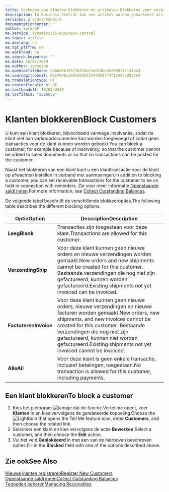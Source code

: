 ```yaml
---
title: Verkopen aan klanten blokkeren en artikelen blokkeren voor verkoop of inkoop
description: In Business Central kan een artikel worden gemarkeerd als geblokkeerd voor verkoop, geblokkeerd voor inkoop of geblokkeerd voor alle doeleinden.
services: project-madeira
documentationcenter: ''
author: SorenGP
ms.service: dynamics365-business-central
ms.topic: article
ms.devlang: na
ms.tgt_pltfrm: na
ms.workload: na
ms.search.keywords: ''
ms.date: 10/01/2019
ms.author: sgroespe
ms.openlocfilehash: c2b0d5b15571b7e8af1ed1dbee22859f4c131aa3
ms.sourcegitcommit: 02e704bc3e01d62072144919774f1244c42827e4
ms.translationtype: HT
ms.contentlocale: nl-BE
ms.lasthandoff: 10/01/2019
ms.locfileid: "2316632"
---
```

# <a name="block-customers"></a><span data-ttu-id="dae6e-103">Klanten blokkeren</span><span class="sxs-lookup"><span data-stu-id="dae6e-103">Block Customers</span></span>
<span data-ttu-id="dae6e-104">U kunt een klant blokkeren, bijvoorbeeld vanwege insolventie, zodat de klant niet aan verkoopdocumenten kan worden toegevoegd of zodat geen transacties voor de klant kunnen worden geboekt.</span><span class="sxs-lookup"><span data-stu-id="dae6e-104">You can block a customer, for example because of insolvency, so that the customer cannot be added to sales documents or so that no transactions can be posted for the customer.</span></span>

<span data-ttu-id="dae6e-105">Naast het blokkeren van een klant kunt u een klanttransactie voor de klant op afwachten instellen in verband met aanmaningen.</span><span class="sxs-lookup"><span data-stu-id="dae6e-105">In addition to blocking a customer, you can set receivable transactions for the customer to be on hold in connection with reminders.</span></span> <span data-ttu-id="dae6e-106">Zie voor meer informatie [Openstaande saldi innen](receivables-collect-outstanding-balances.md).</span><span class="sxs-lookup"><span data-stu-id="dae6e-106">For more information, see [Collect Outstanding Balances](receivables-collect-outstanding-balances.md).</span></span>   

<span data-ttu-id="dae6e-107">De volgende tabel beschrijft de verschillende blokkeeropties.</span><span class="sxs-lookup"><span data-stu-id="dae6e-107">The following table describes the different blocking options.</span></span>  

|<span data-ttu-id="dae6e-108">Optie</span><span class="sxs-lookup"><span data-stu-id="dae6e-108">Option</span></span>|<span data-ttu-id="dae6e-109">Description</span><span class="sxs-lookup"><span data-stu-id="dae6e-109">Description</span></span>|  
|--------------------|------------|  
|<span data-ttu-id="dae6e-110">**Leeg**</span><span class="sxs-lookup"><span data-stu-id="dae6e-110">**Blank**</span></span>|<span data-ttu-id="dae6e-111">Transacties zijn toegestaan voor deze klant.</span><span class="sxs-lookup"><span data-stu-id="dae6e-111">Transactions are allowed for this customer.</span></span>|
|<span data-ttu-id="dae6e-112">**Verzending**</span><span class="sxs-lookup"><span data-stu-id="dae6e-112">**Ship**</span></span>|<span data-ttu-id="dae6e-113">Voor deze klant kunnen geen nieuwe orders en nieuwe verzendingen worden gemaakt.</span><span class="sxs-lookup"><span data-stu-id="dae6e-113">New orders and new shipments cannot be created for this customer.</span></span> <span data-ttu-id="dae6e-114">Bestaande verzendingen die nog niet zijn gefactureerd, kunnen worden gefactureerd.</span><span class="sxs-lookup"><span data-stu-id="dae6e-114">Existing shipments not yet invoiced can be invoiced.</span></span>|  
|<span data-ttu-id="dae6e-115">**Factureren**</span><span class="sxs-lookup"><span data-stu-id="dae6e-115">**Invoice**</span></span>|<span data-ttu-id="dae6e-116">Voor deze klant kunnen geen nieuwe orders, nieuwe verzendingen en nieuwe facturen worden gemaakt.</span><span class="sxs-lookup"><span data-stu-id="dae6e-116">New orders, new shipments, and new invoices cannot be created for this customer.</span></span> <span data-ttu-id="dae6e-117">Bestaande verzendingen die nog niet zijn gefactureerd, kunnen niet worden gefactureerd.</span><span class="sxs-lookup"><span data-stu-id="dae6e-117">Existing shipments not yet invoiced cannot be invoiced.</span></span>|  
|<span data-ttu-id="dae6e-118">**Alle**</span><span class="sxs-lookup"><span data-stu-id="dae6e-118">**All**</span></span>|<span data-ttu-id="dae6e-119">Voor deze klant is geen enkele transactie, inclusief betalingen, toegestaan.</span><span class="sxs-lookup"><span data-stu-id="dae6e-119">No transaction is allowed for this customer, including payments.</span></span>|  

## <a name="to-block-a-customer"></a><span data-ttu-id="dae6e-120">Een klant blokkeren</span><span class="sxs-lookup"><span data-stu-id="dae6e-120">To block a customer</span></span>  
1. <span data-ttu-id="dae6e-121">Kies het pictogram ![lampje dat de functie Vertel me opent](media/ui-search/search_small.png "Vertel me wat u wilt doen"), voer **Klanten** in en kies vervolgens de gerelateerde koppeling.</span><span class="sxs-lookup"><span data-stu-id="dae6e-121">Choose the ![Lightbulb that opens the Tell Me feature](media/ui-search/search_small.png "Tell me what you want to do") icon, enter **Customers**, and then choose the related link.</span></span>
2. <span data-ttu-id="dae6e-122">Selecteer een klant en kies vervolgens de actie **Bewerken**.</span><span class="sxs-lookup"><span data-stu-id="dae6e-122">Select a customer, and then choose the **Edit** action.</span></span>
3. <span data-ttu-id="dae6e-123">Vul het veld **Geblokkeerd** in met een van de hierboven beschreven opties.</span><span class="sxs-lookup"><span data-stu-id="dae6e-123">Fill in the **Blocked** field with one of the options described above.</span></span>

## <a name="see-also"></a><span data-ttu-id="dae6e-124">Zie ook</span><span class="sxs-lookup"><span data-stu-id="dae6e-124">See Also</span></span>  
[<span data-ttu-id="dae6e-125">Nieuwe klanten registreren</span><span class="sxs-lookup"><span data-stu-id="dae6e-125">Register New Customers</span></span>](sales-how-register-new-customers.md)  
[<span data-ttu-id="dae6e-126">Openstaande saldi innen</span><span class="sxs-lookup"><span data-stu-id="dae6e-126">Collect Outstanding Balances</span></span>](receivables-collect-outstanding-balances.md)  
[<span data-ttu-id="dae6e-127">Tegoeden beheren</span><span class="sxs-lookup"><span data-stu-id="dae6e-127">Managing Receivables</span></span>](receivables-manage-receivables.md)  
